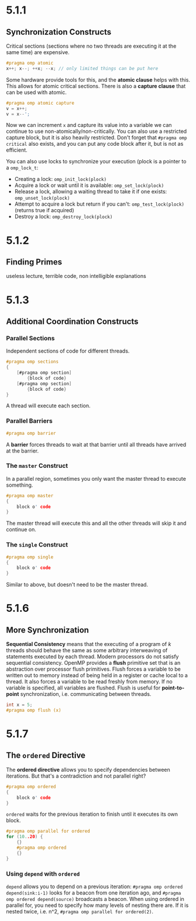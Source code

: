 # 5.1.1
## Synchronization Constructs
Critical sections (sections where no two threads are executing it at the same time) are expensive. 
```c
#pragma omp atomic
x++; x--; ++x; --x; // only limited things can be put here
```
Some hardware provide tools for this, and the **atomic clause** helps with this. 
This allows for atomic critical sections. There is also a **capture clause** that can be used with atomic.

```c
#pragma omp atomic capture
v = x++;
v = x--';

```

Now we can increment `x` and capture its value into a variable we can continue to use non-atomically/non-critically. You can also use a restricted capture block, but it is also heavily restricted.
Don't forget that `#pragma omp critical` also exists, and you can put any code block after it, but is not as efficient.

You can also use locks to synchronize your execution (plock is a pointer to a `omp_lock_t`:
* Creating a lock: `omp_init_lock(plock)`
* Acquire a lock or wait until it is available: `omp_set_lock(plock)`
* Release a lock, allowing a waiting thread to take it if one exists: `omp_unset_lock(plock)`
* Attempt to acquire a lock but return if you can't: `omp_test_lock(plock)` (returns true if acquired)
* Destroy a lock: `omp_destroy_lock(plock)` 

# 5.1.2
## Finding Primes
useless lecture, terrible code, non intelligible explanations

# 5.1.3
## Additional Coordination Constructs
### Parallel Sections
Independent sections of code for different threads.
```c
#pragma omp sections
{
	[#pragma omp section]
		{block of code}
	[#pragma omp section]
		{block of code}
}
```
A thread will execute each section. 

### Parallel Barriers
```c
#pragma omp barrier
```
A **barrier** forces threads to wait at that barrier until all threads have arrived at the barrier. 

### The `master` Construct
In a parallel region, sometimes you only want the master thread to execute something. 
```c
#pragma omp master
{
	block o' code
}
```
The master thread will execute this and all the other threads will skip it and continue on.

### The `single` Construct
```c
#pragma omp single
{
	block o' code
}
```
Similar to above, but doesn't need to be the master thread.

# 5.1.6
## More Synchronization
**Sequential Consistency** means that the executing of a program of _k_ threads should behave the same as some arbitrary interweaving of statements executed by each thread. Modern processors do not satisfy sequential consistency. 
OpenMP provides a **flush** primitive set that is an abstraction over processor flush primitives. Flush forces a variable to be written out to memory instead of being held in a register or cache local to a thread. It also forces a variable to be read freshly from memory.
If no variable is specified, all variables are flushed. Flush is useful for **point-to-point** synchronization, i.e. communicating between threads.

```c
int x = 5;
#pragma omp flush (x)
```

# 5.1.7
## The `ordered` Directive
The **ordered directive** allows you to specify dependencies between iterations. But that's a contradiction and not parallel right? 

```c
#pragma omp ordered
{ 
	block o' code
}
```
`ordered` waits for the previous iteration to finish until it executes its own block. 

```c
#pragma omp parallel for ordered
for (10..20) {
	{}
	#pragma omp ordered
	{}
}

```
### Using `depend` with `ordered`
`depend` allows you to depend on a previous iteration:
`#pragma omp ordered depend(sink:i-1)` looks for a beacon from one iteration ago, and `#pragma omp ordered depend(source)` broadcasts a beacon. 
When using ordered in parallel for, you need to specify how many levels of nesting there are. If it is nested twice, i.e. n^2, `#pragma omp parallel for ordered(2)`.


